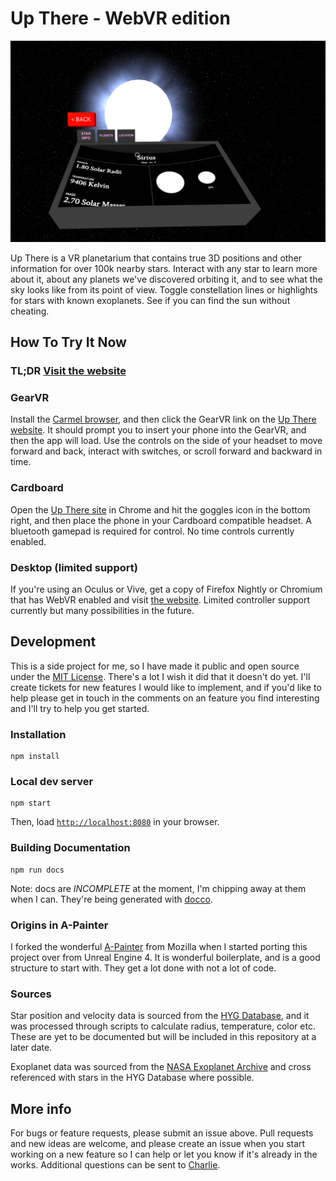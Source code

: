 # Up There - WebVR edition

![Screenshot](assets/images/screenshot.png)

Up There is a VR planetarium that contains true 3D positions and other information for over 100k nearby stars. Interact with any star to learn more about it, about any planets we've discovered orbiting it, and to see what the sky looks like from its point of view. Toggle constellation lines or highlights for stars with known exoplanets. See if you can find the sun without cheating.

## How To Try It Now

### TL;DR [Visit the website](http://uptherevr.com)

### GearVR
Install the [Carmel browser](https://www.oculus.com/experiences/gear-vr/1290985657630933/), and then click the GearVR link on the [Up There website](http://uptherevr.com/). It should prompt you to insert your phone into the GearVR, and then the app will load. Use the controls on the side of your headset to move forward and back, interact with switches, or scroll forward and backward in time.

### Cardboard
Open the [Up There site](http://uptherevr.com/) in Chrome and hit the goggles icon in the bottom right, and then place the phone in your Cardboard compatible headset. A bluetooth gamepad is required for control. No time controls currently enabled.

### Desktop (limited support)
If you're using an Oculus or Vive, get a copy of Firefox Nightly or Chromium that has WebVR enabled and visit [the website](http://uptherevr.com/). Limited controller support currently but many possibilities in the future.

## Development

This is a side project for me, so I have made it public and open source under the [MIT License](https://en.wikipedia.org/wiki/MIT_License). There's a lot I wish it did that it doesn't do yet. I'll create tickets for new features I would like to implement, and if you'd like to help please get in touch in the comments on an feature you find interesting and I'll try to help you get started.

### Installation

```
npm install
```

### Local dev server

```
npm start
```

Then, load [`http://localhost:8080`](http://localhost:8080) in your browser.

### Building Documentation

```
npm run docs
```

Note: docs are *INCOMPLETE* at the moment, I'm chipping away at them when I can. They're being generated with [docco](https://github.com/jashkenas/docco).


### Origins in A-Painter

I forked the wonderful [A-Painter](https://blog.mozvr.com/a-painter/) from Mozilla when I started porting this project over from Unreal Engine 4. It is wonderful boilerplate, and is a good structure to start with. They get a lot done with not a lot of code.

### Sources

Star position and velocity data is sourced from the [HYG Database](https://github.com/astronexus/HYG-Database), and it was processed through scripts to calculate radius, temperature, color etc. These are yet to be documented but will be included in this repository at a later date.

Exoplanet data was sourced from the [NASA Exoplanet Archive](https://exoplanetarchive.ipac.caltech.edu/) and cross referenced with stars in the HYG Database where possible.

## More info

For bugs or feature requests, please submit an issue above. Pull requests and new ideas are welcome, and please create an issue when you start working on a new feature so I can help or let you know if it's already in the works. Additional questions can be sent to [Charlie](mailto:me@charliehoey.com).
